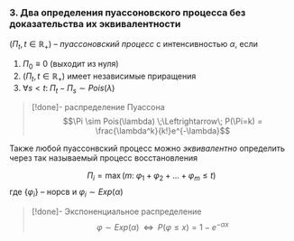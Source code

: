 ### 3. Два определения пуассоновского процесса без доказательства их эквивалентности

$(\Pi_t, t\in\mathbb{R}_+)$ – *пуассоновский процесс* с интенсивностью $\alpha$, если
1) $\Pi_0 \equiv 0$ (выходит из нуля)
2) $(\Pi_t, t\in\mathbb{R}_+)$ имеет независимые приращения
3) $\forall s < t:\;\Pi_t - \Pi_s \sim Pois(\lambda)$

>[!done]- распределение Пуассона
> $$\Pi \sim Pois(\lambda) \;\Leftrightarrow\; P(\Pi=k) = \frac{\lambda^k}{k!}e^{-\lambda}$$

Также любой пуассонвский процесс можно *эквивалентно* определить через так называемый процесс восстановления

$$\Pi_i = \max(m:\;\varphi_1 + \varphi_2 + \dots + \varphi_m \leq t)$$где $\{\varphi_i\}$ – норсв и $\varphi_i\sim Exp(\alpha)$

>[!done]- Экспоненциальное распределение
>$$\varphi \sim Exp(\alpha)\;\;\Leftrightarrow\;\;P(\varphi \leq x) = 1 - e^{-\alpha x}$$
